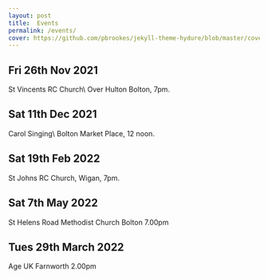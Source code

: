 ```yaml
---
layout: post
title:  Events
permalink: /events/
cover: https://github.com/pbrookes/jekyll-theme-hydure/blob/master/cover.jpg?raw=tru
---
```

                     
## Fri 26th Nov 2021    
St Vincents RC Church\\
Over Hulton Bolton, 7pm.
                 
## Sat 11th Dec 2021
Carol Singing\\
Bolton Market Place, 12 noon.

## Sat 19th Feb 2022
St Johns RC Church, Wigan, 7pm.

## Sat 7th May 2022
St Helens Road Methodist Church
Bolton 7.00pm

## Tues 29th March 2022
Age UK Farnworth 2.00pm
